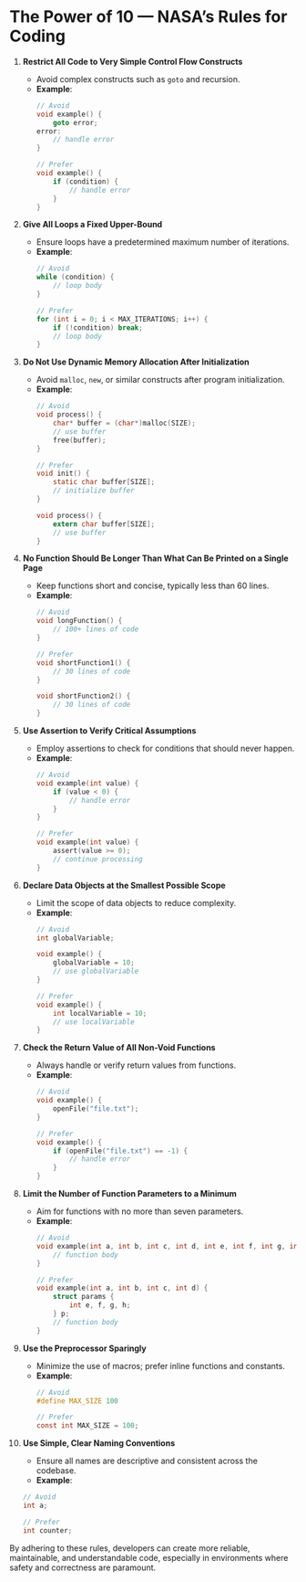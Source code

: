 # The Power of 10 — NASA’s Rules for Coding

1. **Restrict All Code to Very Simple Control Flow Constructs**
   - Avoid complex constructs such as `goto` and recursion.
   - **Example**:
     ```c
     // Avoid
     void example() {
         goto error;
     error:
         // handle error
     }

     // Prefer
     void example() {
         if (condition) {
             // handle error
         }
     }
     ```

2. **Give All Loops a Fixed Upper-Bound**
   - Ensure loops have a predetermined maximum number of iterations.
   - **Example**:
     ```c
     // Avoid
     while (condition) {
         // loop body
     }

     // Prefer
     for (int i = 0; i < MAX_ITERATIONS; i++) {
         if (!condition) break;
         // loop body
     }
     ```

3. **Do Not Use Dynamic Memory Allocation After Initialization**
   - Avoid `malloc`, `new`, or similar constructs after program initialization.
   - **Example**:
     ```c
     // Avoid
     void process() {
         char* buffer = (char*)malloc(SIZE);
         // use buffer
         free(buffer);
     }

     // Prefer
     void init() {
         static char buffer[SIZE];
         // initialize buffer
     }

     void process() {
         extern char buffer[SIZE];
         // use buffer
     }
     ```

4. **No Function Should Be Longer Than What Can Be Printed on a Single Page**
   - Keep functions short and concise, typically less than 60 lines.
   - **Example**:
     ```c
     // Avoid
     void longFunction() {
         // 100+ lines of code
     }

     // Prefer
     void shortFunction1() {
         // 30 lines of code
     }

     void shortFunction2() {
         // 30 lines of code
     }
     ```

5. **Use Assertion to Verify Critical Assumptions**
   - Employ assertions to check for conditions that should never happen.
   - **Example**:
     ```c
     // Avoid
     void example(int value) {
         if (value < 0) {
             // handle error
         }
     }

     // Prefer
     void example(int value) {
         assert(value >= 0);
         // continue processing
     }
     ```

6. **Declare Data Objects at the Smallest Possible Scope**
   - Limit the scope of data objects to reduce complexity.
   - **Example**:
     ```c
     // Avoid
     int globalVariable;

     void example() {
         globalVariable = 10;
         // use globalVariable
     }

     // Prefer
     void example() {
         int localVariable = 10;
         // use localVariable
     }
     ```

7. **Check the Return Value of All Non-Void Functions**
   - Always handle or verify return values from functions.
   - **Example**:
     ```c
     // Avoid
     void example() {
         openFile("file.txt");
     }

     // Prefer
     void example() {
         if (openFile("file.txt") == -1) {
             // handle error
         }
     }
     ```

8. **Limit the Number of Function Parameters to a Minimum**
   - Aim for functions with no more than seven parameters.
   - **Example**:
     ```c
     // Avoid
     void example(int a, int b, int c, int d, int e, int f, int g, int h) {
         // function body
     }

     // Prefer
     void example(int a, int b, int c, int d) {
         struct params {
             int e, f, g, h;
         } p;
         // function body
     }
     ```

9. **Use the Preprocessor Sparingly**
   - Minimize the use of macros; prefer inline functions and constants.
   - **Example**:
     ```c
     // Avoid
     #define MAX_SIZE 100

     // Prefer
     const int MAX_SIZE = 100;
     ```

10. **Use Simple, Clear Naming Conventions**
    - Ensure all names are descriptive and consistent across the codebase.
    - **Example**:
     ```c
     // Avoid
     int a;

     // Prefer
     int counter;
     ```

By adhering to these rules, developers can create more reliable, maintainable, and understandable code, especially in environments where safety and correctness are paramount.
